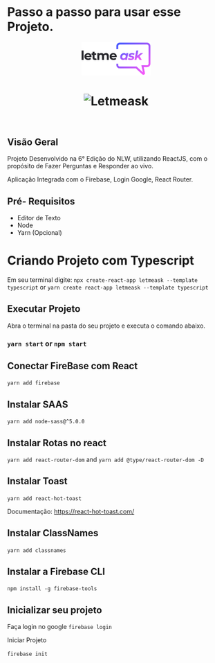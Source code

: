 # Passo a  passo para usar esse Projeto.

<p align="center">
  <img alt="Letmeask" src="https://github.com/ViniciusLima7/Pergunteme/blob/main/src/assets/images/logo.svg" width="160px">
</p>

<h1 align="center">
    <img alt="Letmeask" title="Letmeask" src="https://github.com/ViniciusLima7/letmeask/blob/main/src/assets/images/capa.png" />
</h1>

<br>



## Visão Geral

Projeto Desenvolvido na 6° Edição do NLW, utilizando ReactJS, com o propósito de Fazer Perguntas e Responder ao vivo.

Aplicação Integrada com o Firebase, Login Google, React Router.

## Pré- Requisitos

- Editor de Texto
- Node 
- Yarn (Opcional)

# Criando Projeto com Typescript

Em seu terminal digite: 
 `npx create-react-app letmeask --template typescript`
 or 
 `yarn create react-app letmeask --template typescript`

## Executar Projeto

Abra o terminal na pasta do seu projeto e executa o comando abaixo.

### `yarn start` or `npm start`

## Conectar FireBase com React

`yarn add firebase`

## Instalar SAAS

`yarn add node-sass@^5.0.0`

## Instalar Rotas no react 

`yarn add react-router-dom`
and
`yarn add @type/react-router-dom -D`

## Instalar Toast

`yarn add react-hot-toast`

Documentação: https://react-hot-toast.com/

## Instalar ClassNames

`yarn add classnames`

## Instalar a Firebase CLI
`npm install -g firebase-tools`

## Inicializar seu projeto

Faça login no google
`firebase login`

Iniciar Projeto

`firebase init`